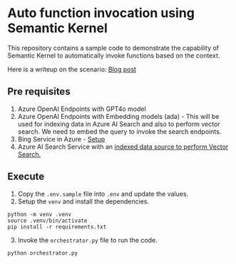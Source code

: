 # Auto function invocation using Semantic Kernel

This repository contains a sample code to demonstrate the capability of Semantic Kernel to automatically invoke functions based on the context.

Here is a writeup on the scenario: [Blog post](https://www.prasanna.dev/posts/auto-function-calling-semantic-kernel)

## Pre requisites

1. Azure OpenAI Endpoints with GPT4o model
2. Azure OpenAI Endpoints with Embedding models (ada) - This will be used for indexing data in Azure AI Search and also to perform vector search. We need to embed the query to invoke the search endpoints.
3. Bing Service in Azure - [Setup](https://learn.microsoft.com/en-us/bing/search-apis/bing-web-search/create-bing-search-service-resource)
4. Azure AI Search Service with an [indexed data source to perform Vector Search.](https://learn.microsoft.com/en-us/azure/search/vector-search-how-to-create-index?tabs=config-2024-07-01%2Crest-2024-07-01%2Cpush%2Cportal-check-index)

## Execute

1. Copy the `.env.sample` file into `.env` and update the values.
2. Setup the `venv` and install the dependencies.

```shell
python -m venv .venv
source .venv/bin/activate
pip install -r requirements.txt
```
3. Invoke the `orchestrator.py` file to run the code.

```shell
python orchestrator.py
```
